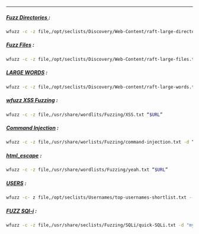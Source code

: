 - - -

##### **<u>Fuzz Directories </u>:**
```sh
wfuzz -c -z file,/opt/seclists/Discovery/Web-Content/raft-large-directories.txt --hc 404 “$URL”
```

##### **<u>Fuzz Files</u> :**
```sh
wfuzz -c -z file,/opt/seclists/Discovery/Web-Content/raft-large-files.txt --hc 404 “$URL”
```

##### **<u>LARGE WORDS</u> :**
```sh
wfuzz -c -z file,/opt/seclists/Discovery/Web-content/raft-large-words.txt --hc 404 “$URL”
```

##### **<u>wfuzz XSS Fuzzing</u>** : 
```sh
wfuzz -c -z file,/usr/share/wordlits/Fuzzing/XSS.txt “$URL”
```

##### **<u>Command Injection</u>** : 
```sh
wfuzz -c -z file,/usr/share/worlists/Fuzzing/command-injection.txt -d “doi=FUZZ” “$URL”
```

##### **<u>html_escape</u>** : 
```sh
wfuzz -c -z file,/usr/share/wordlists/Fuzzing/yeah.txt “$URL”
```

##### **<u>USERS</u> :**
```sh
wfuzz -c- z file,/opt/seclists/Usernames/top-usernames-shortlist.txt --hc 404,403 “$URL”
```

##### **<u>FUZZ SQl-i</u> :**
```sh
wfuzz -c -z file,/usr/share/seclists/Fuzzing/SQLi/quick-SQLi.txt -d "myusername=john&mypassword=FUZZ&Submit=Login” --hc 404 $URL
```



